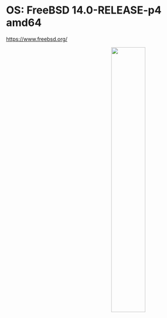 # OS: FreeBSD 14.0-RELEASE-p4 amd64

https://www.freebsd.org/




<a href="https://github.com/ChefIronBelly/FreeBSD/blob/master/chef/moneyshot-min.jpg"><img src="https://github.com/ChefIronBelly/FreeBSD/blob/master/chef/moneyshot-min.jpg" width="43%" align="right"></a>
